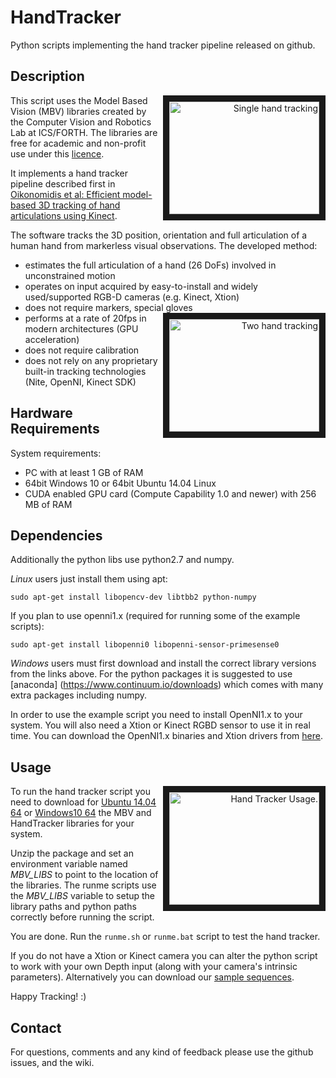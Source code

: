# HandTracker

Python scripts implementing the hand tracker pipeline released on github.

## Description

<a href="http://www.youtube.com/watch?feature=player_embedded&v=Fxa43qcm1C4" target="_blank" align="right"><img src="http://img.youtube.com/vi/Fxa43qcm1C4/0.jpg" alt="Single hand tracking" width="240" height="180" border="10" align="right" /></a> 

This script uses the Model Based Vision (MBV) libraries created by the Computer Vision and Robotics Lab at ICS/FORTH. The libraries are free for academic and non-profit use under this [licence](licence.txt).

It implements a hand tracker pipeline described first in [Oikonomidis et al: Efficient model-based 3D tracking of hand articulations using Kinect](http://users.ics.forth.gr/~argyros/mypapers/2011_09_bmvc_kinect_hand_tracking.pdf).


The software tracks the 3D position, orientation and full articulation of a human hand from markerless visual observations. The developed method:

 * estimates the full articulation of a hand (26 DoFs)  involved in unconstrained motion
 * operates on input acquired by easy-to-install and widely used/supported RGB-D cameras (e.g. Kinect, Xtion)
 * does not require markers, special gloves
<a href="http://www.youtube.com/watch?feature=player_embedded&v=e3G9soCdIbc" target="_blank" align="right"><img src="http://img.youtube.com/vi/e3G9soCdIbc/0.jpg" alt="Two hand tracking" width="240" height="180" border="10" align="right" /></a> 
 * performs at a rate of 20fps in modern architectures (GPU acceleration)
 * does not require calibration
 * does not rely on any proprietary built-in tracking technologies (Nite, OpenNI, Kinect SDK)

## Hardware Requirements

System requirements:
 - PC with at least 1 GB of RAM
 - 64bit Windows 10 or 64bit Ubuntu 14.04 Linux
 - CUDA enabled GPU card (Compute Capability 1.0 and newer) with 256 ΜΒ of RAM


## Dependencies

Additionally the python libs use python2.7 and numpy.

*Linux* users just install them using apt:

```
sudo apt-get install libopencv-dev libtbb2 python-numpy
```

If you plan to use openni1.x (required for running some of the example scripts):

```
sudo apt-get install libopenni0 libopenni-sensor-primesense0 
```

*Windows* users must first download and install the correct library versions from the links above. For the python packages it is suggested to use [anaconda] (https://www.continuum.io/downloads) which comes with many extra packages including numpy.

In order to use the example script you need to install OpenNI1.x to your system. You will also need a Xtion or Kinect RGBD sensor to use it in real time. You can download the OpenNI1.x binaries and Xtion drivers from [here](http://cvrlcode.ics.forth.gr/web_share/OpenNI/OpenNI_SDK/OpenNI_1.x).

## Usage

<a href="http://www.youtube.com/watch?feature=player_embedded&v=t1ZHzJiRJw4" target="_blank" align="right"><img src="http://img.youtube.com/vi/t1ZHzJiRJw4/0.jpg" alt="Hand Tracker Usage." width="240" height="180" border="10" align="right" /></a> 
To run the hand tracker script you need to download for [Ubuntu 14.04 64](http://cvrlcode.ics.forth.gr/files/mbv/v1.0/MBV_PythonAPI_1.0.zip) or [Windows10 64](http://cvrlcode.ics.forth.gr/files/mbv/v1.0/MBV_PythonAPI_1.0.zip) the MBV and HandTracker libraries for your system. 

Unzip the package and set an environment variable named *MBV_LIBS* to point to the location of the libraries. The runme scripts use the *MBV_LIBS* variable to setup the library paths and python paths correctly before running the script.

You are done. Run the `runme.sh` or `runme.bat` script to test the hand tracker. 

If you do not have a Xtion or Kinect camera you can alter the python script to work with your own Depth input (along with your camera's intrinsic parameters). 
Alternatively you can download our [sample sequences](http://cvrlcode.ics.forth.gr/web_share/PFHandTracker/oni_sequences.zip).  

Happy Tracking! :) 


## Contact

For questions, comments and any kind of feedback please use the github issues, and the wiki. 

